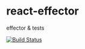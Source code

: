 # react-effector
effector &amp; tests

[![Build Status](https://travis-ci.com/alexohotnikov/react-effector.svg?branch=master)](https://travis-ci.com/alexohotnikov/react-effector)

